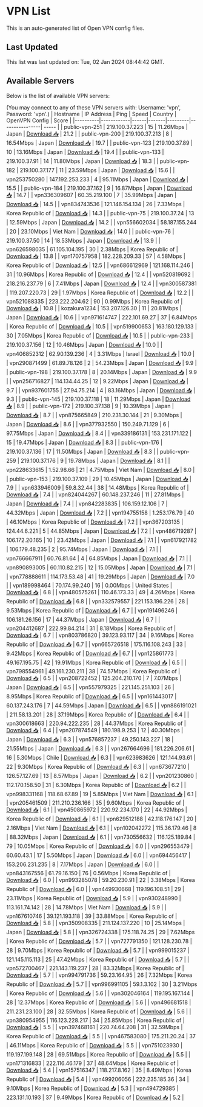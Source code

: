 # VPN List

This is an auto-generated list of Open VPN config files.

## Last Updated

This list was last updated on: Tue, 02 Jan 2024 08:44:42 GMT.

## Available Servers

Below is the list of available VPN servers:

(You may connect to any of these VPN servers with: Username: 'vpn', Password: 'vpn'.)
| Hostname | IP Address | Ping | Speed | Country | OpenVPN Config | Score |
|----------|------------|------|-------|---------|----------------| ----- |
| public-vpn-251 | 219.100.37.223 | 15 | 11.26Mbps | Japan | [Download 📥](./configs/server_0_JP.ovpn) | 21.2 |
| public-vpn-200 | 219.100.37.213 | 8 | 16.54Mbps | Japan | [Download 📥](./configs/server_1_JP.ovpn) | 19.7 |
| public-vpn-123 | 219.100.37.89 | 10 | 13.16Mbps | Japan | [Download 📥](./configs/server_2_JP.ovpn) | 19.4 |
| public-vpn-133 | 219.100.37.91 | 14 | 11.80Mbps | Japan | [Download 📥](./configs/server_3_JP.ovpn) | 18.3 |
| public-vpn-182 | 219.100.37.177 | 11 | 23.59Mbps | Japan | [Download 📥](./configs/server_4_JP.ovpn) | 15.6 |
| vpn253750280 | 147.192.253.233 | 4 | 95.11Mbps | Japan | [Download 📥](./configs/server_5_JP.ovpn) | 15.5 |
| public-vpn-184 | 219.100.37.162 | 9 | 16.87Mbps | Japan | [Download 📥](./configs/server_6_JP.ovpn) | 14.7 |
| vpn336309607 | 60.35.219.100 | 7 | 35.99Mbps | Japan | [Download 📥](./configs/server_7_JP.ovpn) | 14.5 |
| vpn834743536 | 121.146.154.134 | 26 | 7.33Mbps | Korea Republic of | [Download 📥](./configs/server_8_KR.ovpn) | 14.3 |
| public-vpn-75 | 219.100.37.24 | 13 | 12.59Mbps | Japan | [Download 📥](./configs/server_9_JP.ovpn) | 14.2 |
| vpn556602034 | 58.187.155.244 | 20 | 23.10Mbps | Viet Nam | [Download 📥](./configs/server_10_VN.ovpn) | 14.0 |
| public-vpn-76 | 219.100.37.50 | 14 | 18.53Mbps | Japan | [Download 📥](./configs/server_11_JP.ovpn) | 13.9 |
| vpn626598035 | 61.105.104.195 | 30 | 2.38Mbps | Korea Republic of | [Download 📥](./configs/server_12_KR.ovpn) | 13.8 |
| vpn170757958 | 182.228.209.33 | 57 | 4.58Mbps | Korea Republic of | [Download 📥](./configs/server_13_KR.ovpn) | 12.5 |
| vpn686612969 | 121.168.114.246 | 31 | 10.96Mbps | Korea Republic of | [Download 📥](./configs/server_14_KR.ovpn) | 12.4 |
| vpn520819692 | 218.216.237.79 | 6 | 7.41Mbps | Japan | [Download 📥](./configs/server_15_JP.ovpn) | 12.4 |
| vpn300587381 | 119.207.220.73 | 29 | 1.97Mbps | Korea Republic of | [Download 📥](./configs/server_16_KR.ovpn) | 12.2 |
| vpn521088335 | 223.222.204.62 | 90 | 0.99Mbps | Korea Republic of | [Download 📥](./configs/server_17_KR.ovpn) | 10.8 |
| kozakura1234 | 153.207.126.30 | 11 | 20.81Mbps | Japan | [Download 📥](./configs/server_18_JP.ovpn) | 10.6 |
| vpn971614747 | 222.101.69.27 | 37 | 6.84Mbps | Korea Republic of | [Download 📥](./configs/server_19_KR.ovpn) | 10.5 |
| vpn519900653 | 163.180.129.133 | 30 | 7.05Mbps | Korea Republic of | [Download 📥](./configs/server_20_KR.ovpn) | 10.5 |
| public-vpn-233 | 219.100.37.156 | 12 | 10.46Mbps | Japan | [Download 📥](./configs/server_21_JP.ovpn) | 10.0 |
| vpn406852312 | 62.90.139.236 | 4 | 3.31Mbps | Israel | [Download 📥](./configs/server_22_IL.ovpn) | 10.0 |
| vpn290871499 | 61.89.78.126 | 2 | 54.23Mbps | Japan | [Download 📥](./configs/server_23_JP.ovpn) | 9.9 |
| public-vpn-198 | 219.100.37.178 | 8 | 20.14Mbps | Japan | [Download 📥](./configs/server_24_JP.ovpn) | 9.9 |
| vpn256716827 | 114.134.44.25 | 12 | 9.22Mbps | Japan | [Download 📥](./configs/server_25_JP.ovpn) | 9.7 |
| vpn937601755 | 27.94.75.214 | 4 | 83.16Mbps | Japan | [Download 📥](./configs/server_26_JP.ovpn) | 9.3 |
| public-vpn-145 | 219.100.37.118 | 18 | 11.29Mbps | Japan | [Download 📥](./configs/server_27_JP.ovpn) | 8.9 |
| public-vpn-172 | 219.100.37.138 | 9 | 10.39Mbps | Japan | [Download 📥](./configs/server_28_JP.ovpn) | 8.7 |
| vpn875665849 | 210.231.30.144 | 21 | 9.30Mbps | Japan | [Download 📥](./configs/server_29_JP.ovpn) | 8.6 |
| vpn377932550 | 150.249.71.129 | 6 | 97.75Mbps | Japan | [Download 📥](./configs/server_30_JP.ovpn) | 8.4 |
| vpn339186131 | 153.231.171.122 | 15 | 19.47Mbps | Japan | [Download 📥](./configs/server_31_JP.ovpn) | 8.3 |
| public-vpn-176 | 219.100.37.136 | 17 | 11.50Mbps | Japan | [Download 📥](./configs/server_32_JP.ovpn) | 8.3 |
| public-vpn-259 | 219.100.37.176 | 9 | 19.78Mbps | Japan | [Download 📥](./configs/server_33_JP.ovpn) | 8.1 |
| vpn228633615 | 1.52.98.66 | 21 | 4.75Mbps | Viet Nam | [Download 📥](./configs/server_34_VN.ovpn) | 8.0 |
| public-vpn-153 | 219.100.37.109 | 29 | 10.45Mbps | Japan | [Download 📥](./configs/server_35_JP.ovpn) | 7.9 |
| vpn633946009 | 59.8.32.44 | 38 | 14.48Mbps | Korea Republic of | [Download 📥](./configs/server_36_KR.ovpn) | 7.4 |
| vpn824044267 | 60.148.237.246 | 11 | 27.81Mbps | Japan | [Download 📥](./configs/server_37_JP.ovpn) | 7.4 |
| vpn842283835 | 106.159.12.106 | 7 | 44.32Mbps | Japan | [Download 📥](./configs/server_38_JP.ovpn) | 7.2 |
| vpn194755158 | 1.253.176.79 | 40 | 46.10Mbps | Korea Republic of | [Download 📥](./configs/server_39_KR.ovpn) | 7.2 |
| vpn367203135 | 124.44.6.221 | 5 | 44.85Mbps | Japan | [Download 📥](./configs/server_40_JP.ovpn) | 7.2 |
| vpn486719287 | 106.172.20.165 | 10 | 23.42Mbps | Japan | [Download 📥](./configs/server_41_JP.ovpn) | 7.1 |
| vpn617921782 | 106.179.48.235 | 2 | 95.74Mbps | Japan | [Download 📥](./configs/server_42_JP.ovpn) | 7.1 |
| vpn766667911 | 60.76.81.64 | 4 | 64.85Mbps | Japan | [Download 📥](./configs/server_43_JP.ovpn) | 7.1 |
| vpn890893005 | 60.110.82.215 | 12 | 15.05Mbps | Japan | [Download 📥](./configs/server_44_JP.ovpn) | 7.1 |
| vpn778888611 | 114.173.53.48 | 41 | 19.29Mbps | Japan | [Download 📥](./configs/server_45_JP.ovpn) | 7.0 |
| vpn189998464 | 70.174.99.240 | 16 | 0.00Mbps | United States | [Download 📥](./configs/server_46_US.ovpn) | 6.8 |
| vpn480575261 | 110.46.173.33 | 49 | 4.26Mbps | Korea Republic of | [Download 📥](./configs/server_47_KR.ovpn) | 6.8 |
| vpn332579557 | 221.153.196.226 | 28 | 9.53Mbps | Korea Republic of | [Download 📥](./configs/server_48_KR.ovpn) | 6.7 |
| vpn191496246 | 106.181.26.156 | 17 | 44.37Mbps | Japan | [Download 📥](./configs/server_49_JP.ovpn) | 6.7 |
| vpn204412687 | 222.99.84.214 | 31 | 8.18Mbps | Korea Republic of | [Download 📥](./configs/server_50_KR.ovpn) | 6.7 |
| vpn803786820 | 39.123.93.117 | 34 | 9.16Mbps | Korea Republic of | [Download 📥](./configs/server_51_KR.ovpn) | 6.7 |
| vpn665726518 | 175.116.108.243 | 33 | 9.42Mbps | Korea Republic of | [Download 📥](./configs/server_52_KR.ovpn) | 6.7 |
| vpn125861773 | 49.167.195.75 | 42 | 19.91Mbps | Korea Republic of | [Download 📥](./configs/server_53_KR.ovpn) | 6.5 |
| vpn798554961 | 49.161.230.211 | 38 | 74.57Mbps | Korea Republic of | [Download 📥](./configs/server_54_KR.ovpn) | 6.5 |
| vpn208722452 | 125.204.210.170 | 7 | 7.07Mbps | Japan | [Download 📥](./configs/server_55_JP.ovpn) | 6.5 |
| vpn557979325 | 221.145.251.103 | 26 | 8.95Mbps | Korea Republic of | [Download 📥](./configs/server_56_KR.ovpn) | 6.5 |
| vpn161443017 | 60.137.243.176 | 7 | 44.59Mbps | Japan | [Download 📥](./configs/server_57_JP.ovpn) | 6.5 |
| vpn886191021 | 211.58.13.201 | 28 | 37.19Mbps | Korea Republic of | [Download 📥](./configs/server_58_KR.ovpn) | 6.4 |
| vpn300618663 | 220.94.222.235 | 28 | 44.37Mbps | Korea Republic of | [Download 📥](./configs/server_59_KR.ovpn) | 6.4 |
| vpn207874549 | 180.198.9.253 | 12 | 40.30Mbps | Japan | [Download 📥](./configs/server_60_JP.ovpn) | 6.3 |
| vpn576857237 | 49.250.143.227 | 18 | 21.55Mbps | Japan | [Download 📥](./configs/server_61_JP.ovpn) | 6.3 |
| vpn267664696 | 181.226.206.61 | 16 | 5.30Mbps | Chile | [Download 📥](./configs/server_62_CL.ovpn) | 6.3 |
| vpn623983626 | 121.144.93.61 | 22 | 9.30Mbps | Korea Republic of | [Download 📥](./configs/server_63_KR.ovpn) | 6.3 |
| vpn673677210 | 126.57.127.69 | 13 | 8.57Mbps | Japan | [Download 📥](./configs/server_64_JP.ovpn) | 6.2 |
| vpn201230860 | 112.170.158.50 | 31 | 6.30Mbps | Korea Republic of | [Download 📥](./configs/server_65_KR.ovpn) | 6.2 |
| vpn998331168 | 118.68.67.89 | 19 | 5.85Mbps | Viet Nam | [Download 📥](./configs/server_66_VN.ovpn) | 6.1 |
| vpn205461509 | 211.210.236.166 | 35 | 9.60Mbps | Korea Republic of | [Download 📥](./configs/server_67_KR.ovpn) | 6.1 |
| vpn450865972 | 220.92.234.170 | 22 | 44.92Mbps | Korea Republic of | [Download 📥](./configs/server_68_KR.ovpn) | 6.1 |
| vpn629512188 | 42.118.176.147 | 20 | 2.16Mbps | Viet Nam | [Download 📥](./configs/server_69_VN.ovpn) | 6.1 |
| vpn102042272 | 115.36.179.46 | 8 | 88.32Mbps | Japan | [Download 📥](./configs/server_70_JP.ovpn) | 6.1 |
| vpn730556632 | 116.125.189.84 | 79 | 10.05Mbps | Korea Republic of | [Download 📥](./configs/server_71_KR.ovpn) | 6.0 |
| vpn296553479 | 60.60.43.1 | 17 | 5.50Mbps | Japan | [Download 📥](./configs/server_72_JP.ovpn) | 6.0 |
| vpn694456417 | 153.206.231.235 | 8 | 7.17Mbps | Japan | [Download 📥](./configs/server_73_JP.ovpn) | 6.0 |
| vpn843167556 | 61.79.16.150 | 76 | 0.56Mbps | Korea Republic of | [Download 📥](./configs/server_74_KR.ovpn) | 6.0 |
| vpn993285078 | 59.20.230.91 | 22 | 3.38Mbps | Korea Republic of | [Download 📥](./configs/server_75_KR.ovpn) | 6.0 |
| vpn449930668 | 119.196.108.51 | 29 | 23.11Mbps | Korea Republic of | [Download 📥](./configs/server_76_KR.ovpn) | 5.9 |
| vpn930248990 | 113.161.74.142 | 28 | 14.78Mbps | Viet Nam | [Download 📥](./configs/server_77_VN.ovpn) | 5.9 |
| vpn167610746 | 39.121.193.118 | 39 | 33.88Mbps | Korea Republic of | [Download 📥](./configs/server_78_KR.ovpn) | 5.8 |
| vpn350908335 | 211.124.137.220 | 10 | 25.14Mbps | Japan | [Download 📥](./configs/server_79_JP.ovpn) | 5.8 |
| vpn326724338 | 175.118.74.25 | 29 | 7.62Mbps | Korea Republic of | [Download 📥](./configs/server_80_KR.ovpn) | 5.7 |
| vpn727791350 | 121.128.230.78 | 28 | 9.70Mbps | Korea Republic of | [Download 📥](./configs/server_81_KR.ovpn) | 5.7 |
| vpn999015237 | 121.145.115.113 | 25 | 47.42Mbps | Korea Republic of | [Download 📥](./configs/server_82_KR.ovpn) | 5.7 |
| vpn572700467 | 221.143.119.237 | 28 | 83.32Mbps | Korea Republic of | [Download 📥](./configs/server_83_KR.ovpn) | 5.7 |
| vpn994791736 | 59.23.164.95 | 26 | 7.32Mbps | Korea Republic of | [Download 📥](./configs/server_84_KR.ovpn) | 5.7 |
| vpn996991105 | 59.1.3.102 | 30 | 3.21Mbps | Korea Republic of | [Download 📥](./configs/server_85_KR.ovpn) | 5.6 |
| vpn302046164 | 119.195.167.144 | 28 | 12.37Mbps | Korea Republic of | [Download 📥](./configs/server_86_KR.ovpn) | 5.6 |
| vpn496681518 | 211.231.23.100 | 28 | 32.55Mbps | Korea Republic of | [Download 📥](./configs/server_87_KR.ovpn) | 5.6 |
| vpn380954955 | 116.123.228.217 | 34 | 25.85Mbps | Korea Republic of | [Download 📥](./configs/server_88_KR.ovpn) | 5.5 |
| vpn397468161 | 220.74.64.208 | 31 | 32.59Mbps | Korea Republic of | [Download 📥](./configs/server_89_KR.ovpn) | 5.5 |
| vpn467583080 | 175.211.20.24 | 37 | 46.11Mbps | Korea Republic of | [Download 📥](./configs/server_90_KR.ovpn) | 5.5 |
| vpn751023930 | 119.197.199.148 | 28 | 69.51Mbps | Korea Republic of | [Download 📥](./configs/server_91_KR.ovpn) | 5.5 |
| vpn171316833 | 222.116.46.179 | 37 | 48.64Mbps | Korea Republic of | [Download 📥](./configs/server_92_KR.ovpn) | 5.4 |
| vpn157516347 | 118.217.8.162 | 35 | 8.49Mbps | Korea Republic of | [Download 📥](./configs/server_93_KR.ovpn) | 5.4 |
| vpn499206056 | 222.235.185.36 | 34 | 9.10Mbps | Korea Republic of | [Download 📥](./configs/server_94_KR.ovpn) | 5.3 |
| vpn494729385 | 223.131.10.193 | 37 | 9.49Mbps | Korea Republic of | [Download 📥](./configs/server_95_KR.ovpn) | 5.2 |
